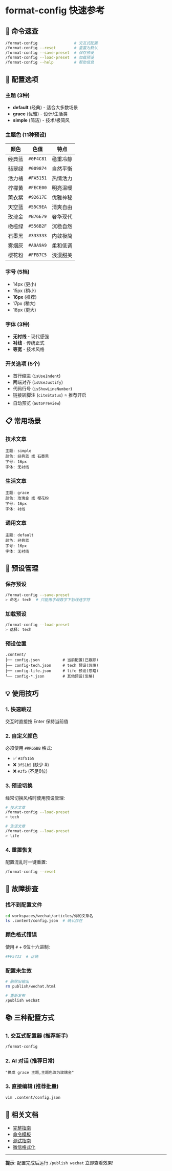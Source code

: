 # format-config 快速参考

## 🚀 命令速查

```bash
/format-config                # 交互式配置
/format-config --reset        # 重置为默认
/format-config --save-preset  # 保存预设
/format-config --load-preset  # 加载预设
/format-config --help         # 帮助信息
```

## 🎨 配置选项

### 主题 (3种)
- **default** (经典) - 适合大多数场景
- **grace** (优雅) - 设计/生活类
- **simple** (简洁) - 技术/极简风

### 主题色 (11种预设)
| 颜色 | 色值 | 特点 |
|------|------|------|
| 经典蓝 | `#0F4C81` | 稳重冷静 |
| 翡翠绿 | `#009874` | 自然平衡 |
| 活力橘 | `#FA5151` | 热情活力 |
| 柠檬黄 | `#FECE00` | 明亮温暖 |
| 薰衣紫 | `#92617E` | 优雅神秘 |
| 天空蓝 | `#55C9EA` | 清爽自由 |
| 玫瑰金 | `#B76E79` | 奢华现代 |
| 橄榄绿 | `#556B2F` | 沉稳自然 |
| 石墨黑 | `#333333` | 内敛极简 |
| 雾烟灰 | `#A9A9A9` | 柔和低调 |
| 樱花粉 | `#FFB7C5` | 浪漫甜美 |

### 字号 (5档)
- 14px (更小)
- 15px (稍小)
- **16px** (推荐)
- 17px (稍大)
- 18px (更大)

### 字体 (3种)
- **无衬线** - 现代感强
- **衬线** - 传统正式
- **等宽** - 技术风格

### 开关选项 (5个)
- 首行缩进 (`isUseIndent`)
- 两端对齐 (`isUseJustify`)
- 代码行号 (`isShowLineNumber`)
- 链接转脚注 (`citeStatus`) ⭐ 推荐开启
- 自动预览 (`autoPreview`)

## 📋 常用场景

### 技术文章
```
主题: simple
颜色: 经典蓝 或 石墨黑
字号: 16px
字体: 无衬线
```

### 生活文章
```
主题: grace
颜色: 玫瑰金 或 樱花粉
字号: 16px
字体: 衬线
```

### 通用文章
```
主题: default
颜色: 经典蓝
字号: 16px
字体: 无衬线
```

## 🔄 预设管理

### 保存预设
```bash
/format-config --save-preset
> 命名: tech  # 只能用字母数字下划线连字符
```

### 加载预设
```bash
/format-config --load-preset
> 选择: tech
```

### 预设位置
```
.content/
├── config.json          # 当前配置(已跟踪)
├── config-tech.json     # tech 预设(忽略)
├── config-life.json     # life 预设(忽略)
└── config-*.json        # 其他预设(忽略)
```

## 💡 使用技巧

### 1. 快速跳过
交互时直接按 Enter 保持当前值

### 2. 自定义颜色
必须使用 `#RRGGBB` 格式:
- ✅ `#3f51b5`
- ❌ `3f51b5` (缺少 #)
- ❌ `#3f5` (不足6位)

### 3. 预设切换
经常切换风格时使用预设管理:
```bash
# 技术文章
/format-config --load-preset
> tech

# 生活文章
/format-config --load-preset
> life
```

### 4. 重置恢复
配置混乱时一键重置:
```bash
/format-config --reset
```

## 🔧 故障排查

### 找不到配置文件
```bash
cd workspaces/wechat/articles/你的文章名
ls .content/config.json  # 确认存在
```

### 颜色格式错误
使用 `#` + 6位十六进制:
```bash
#FF5733  # 正确
```

### 配置未生效
```bash
# 删除旧输出
rm publish/wechat.html

# 重新发布
/publish wechat
```

## 📚 三种配置方式

### 1. 交互式配置器 (推荐新手)
```bash
/format-config
```

### 2. AI 对话 (推荐日常)
```
"换成 grace 主题,主题色改为玫瑰金"
```

### 3. 直接编辑 (推荐批量)
```bash
vim .content/config.json
```

## 📖 相关文档

- [完整指南](format-config-guide.md)
- [命令模板](../templates/commands/format-config.md)
- [测试指南](../examples/test-format-config.md)
- [微信格式化](wechat-formatting.md)

---

**提示**: 配置完成后运行 `/publish wechat` 立即查看效果!
